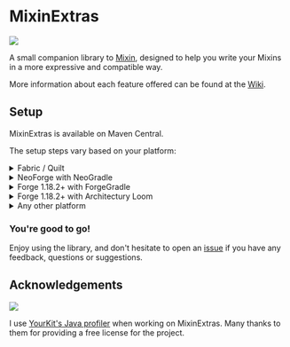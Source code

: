 # MixinExtras

[![](https://dcbadge.vercel.app/api/server/VUkAeRYqdH)](https://llama.is-a.dev/discord)

A small companion library to [Mixin](https://github.com/SpongePowered/Mixin/), designed to help you write your Mixins in
a more expressive and compatible way.

More information about each feature offered can be found at the [Wiki](https://github.com/LlamaLad7/MixinExtras/wiki).

## Setup

MixinExtras is available on Maven Central.

The setup steps vary based on your platform:
<details><summary>Fabric / Quilt</summary>

**FabricLoader 0.15.0+ includes MixinExtras already.** If you want to maintain compatibility with older versions, or
want to use a different version than is provided, see below:

```gradle
dependencies {
    include(implementation(annotationProcessor("io.github.llamalad7:mixinextras-fabric:0.3.5")))
}
```

</details>
<details><summary>NeoForge with NeoGradle</summary>

**NeoForge 20.2.84+ includes MixinExtras already.** If you want to maintain compatibility with older versions, or
want to use a different version than is provided, see below:

```gradle
dependencies {
    implementation(jarJar("io.github.llamalad7:mixinextras-neoforge:0.3.5")) {
        jarJar.ranged(it, "[0.3.5,)")
    }
}
```

</details>
<details><summary>Forge 1.18.2+ with ForgeGradle</summary>

```gradle
dependencies {
    compileOnly(annotationProcessor("io.github.llamalad7:mixinextras-common:0.3.5"))
    implementation(jarJar("io.github.llamalad7:mixinextras-forge:0.3.5")) {
        jarJar.ranged(it, "[0.3.5,)")
    }
}
```

</details>
<details><summary>Forge 1.18.2+ with Architectury Loom</summary>

```gradle
dependencies {
    compileOnly(annotationProcessor("io.github.llamalad7:mixinextras-common:0.3.5"))
    implementation(include("io.github.llamalad7:mixinextras-forge:0.3.5"))
}
```

</details>
<details><summary>Any other platform</summary>

This is only a rough guide. You will need to look into the specifics of setting up ShadowJar for your platform.

```gradle
plugins {
    id "com.github.johnrengelman.shadow" version "8.1.0"
}

configurations {
    implementation.extendsFrom shadow
}

dependencies {
    shadow(annotationProcessor("io.github.llamalad7:mixinextras-common:0.3.5"))
}

shadowJar {
    configurations = [project.configurations.shadow]
    relocate("com.llamalad7.mixinextras", "your.package.goes.here.mixinextras")
    mergeServiceFiles() // Very important!
}
```

To initialize MixinExtras, simply call

```java
MixinExtrasBootstrap.init();
```

somewhere suitably early. In almost all cases I would recommend making
an [IMixinConfigPlugin](https://github.com/SpongePowered/Mixin/blob/master/src/main/java/org/spongepowered/asm/mixin/extensibility/IMixinConfigPlugin.java)
and initializing MixinExtras in its `onLoad` method.

</details>

### You're good to go!

Enjoy using the library, and don't hesitate to open an [issue](https://github.com/LlamaLad7/MixinExtras/issues) if you
have any feedback, questions or suggestions.

## Acknowledgements

<img src="https://www.yourkit.com/images/yklogo.png"></img>

I use [YourKit's Java profiler](https://www.yourkit.com/java/profiler/) when working on MixinExtras. Many thanks to them
for providing a free license for the project.
